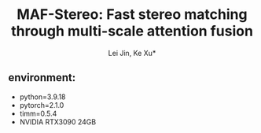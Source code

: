<p align="center">
  <h1 align="center">MAF-Stereo: Fast stereo matching through multi-scale attention fusion</h1>
  <p align="center">
    Lei Jin, Ke Xu*  
    
## environment:  
* python=3.9.18  
* pytorch=2.1.0  
* timm=0.5.4  
* NVIDIA RTX3090 24GB  
